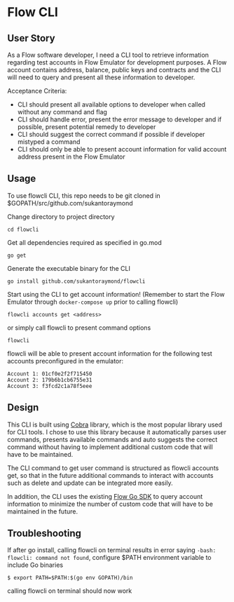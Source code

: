 # Flow CLI

## User Story

As a Flow software developer, I need a CLI tool to retrieve information regarding test accounts in Flow Emulator for development purposes. A Flow account contains address, balance, public keys and contracts and the CLI will need to query and present all these information to developer.  

Acceptance Criteria: 
- CLI should present all available options to developer when called without any command and flag
- CLI should handle error, present the error message to developer and if possible, present potential remedy to developer
- CLI should suggest the correct command if possible if developer mistyped a command
- CLI should only be able to present account information for valid account address present in the Flow Emulator

## Usage

To use flowcli CLI, this repo needs to be git cloned in $GOPATH/src/github.com/sukantoraymond

Change directory to project directory 

```
cd flowcli
```

Get all dependencies required as specified in go.mod

```
go get
```

Generate the executable binary for the CLI 

```
go install github.com/sukantoraymond/flowcli
```

Start using the CLI to get account information! (Remember to start the Flow Emulator through ```docker-compose up``` prior to calling flowcli)
```
flowcli accounts get <address>
``` 
or simply call flowcli to present command options
```
flowcli
``` 

flowcli will be able to present account information for the following test accounts preconfigured in the emulator:

```
Account 1: 01cf0e2f2f715450
Account 2: 179b6b1cb6755e31
Account 3: f3fcd2c1a78f5eee
```

## Design
  
This CLI is built using [Cobra](https://github.com/spf13/cobra) library, which is the most popular library used for CLI tools. I chose to use this library because it automatically parses user commands, presents available commands and auto suggests the correct command without having to implement additional custom code that will have to be maintained.

The CLI command to get user command is structured as flowcli accounts get, so that in the future additional commands to interact with accounts such as delete and update can be integrated more easily. 

In addition, the CLI uses the existing [Flow Go SDK](https://github.com/onflow/flow-go-sdk/blob/master/examples/get_accounts/main.go) to query account information to minimize the number of custom code that will have to be maintained in the future.

## Troubleshooting

If after go install, calling flowcli on terminal results in error saying ```-bash: flowcli: command not found```, configure $PATH environment variable to include Go binaries

```
$ export PATH=$PATH:$(go env GOPATH)/bin
```

calling flowcli on terminal should now work
